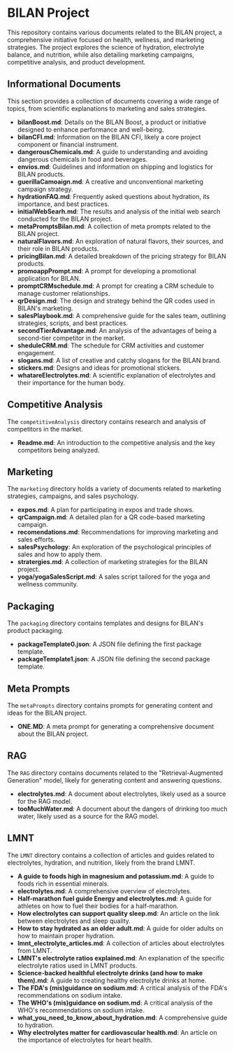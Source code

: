 # BILAN Project

This repository contains various documents related to the BILAN project, a comprehensive initiative focused on health, wellness, and marketing strategies. The project explores the science of hydration, electrolyte balance, and nutrition, while also detailing marketing campaigns, competitive analysis, and product development.

## Informational Documents

This section provides a collection of documents covering a wide range of topics, from scientific explanations to marketing and sales strategies.

- **bilanBoost.md**: Details on the BILAN Boost, a product or initiative designed to enhance performance and well-being.
- **bilanCFI.md**: Information on the BILAN CFI, likely a core project component or financial instrument.
- **dangerousChemicals.md**: A guide to understanding and avoiding dangerous chemicals in food and beverages.
- **envios.md**: Guidelines and information on shipping and logistics for BILAN products.
- **guerillaCamoaign.md**: A creative and unconventional marketing campaign strategy.
- **hydrationFAQ.md**: Frequently asked questions about hydration, its importance, and best practices.
- **initialWebSearh.md**: The results and analysis of the initial web search conducted for the BILAN project.
- **metaPromptsBilan.md**: A collection of meta prompts related to the BILAN project.
- **naturalFlavors.md**: An exploration of natural flavors, their sources, and their role in BILAN products.
- **pricingBilan.md**: A detailed breakdown of the pricing strategy for BILAN products.
- **promoappPrompt.md**: A prompt for developing a promotional application for BILAN.
- **promptCRMschedule.md**: A prompt for creating a CRM schedule to manage customer relationships.
- **qrDesign.md**: The design and strategy behind the QR codes used in BILAN's marketing.
- **salesPlaybook.md**: A comprehensive guide for the sales team, outlining strategies, scripts, and best practices.
- **secondTierAdvantage.md**: An analysis of the advantages of being a second-tier competitor in the market.
- **sheduleCRM.md**: The schedule for CRM activities and customer engagement.
- **slogans.md**: A list of creative and catchy slogans for the BILAN brand.
- **stickers.md**: Designs and ideas for promotional stickers.
- **whatareElectrolytes.md**: A scientific explanation of electrolytes and their importance for the human body.

## Competitive Analysis

The `competitiveAnalysis` directory contains research and analysis of competitors in the market.

- **Readme.md**: An introduction to the competitive analysis and the key competitors being analyzed.

## Marketing

The `marketing` directory holds a variety of documents related to marketing strategies, campaigns, and sales psychology.

- **expos.md**: A plan for participating in expos and trade shows.
- **qrCampaign.md**: A detailed plan for a QR code-based marketing campaign.
- **recomendations.md**: Recommendations for improving marketing and sales efforts.
- **salesPsychology**: An exploration of the psychological principles of sales and how to apply them.
- **stratergies.md**: A collection of marketing strategies for the BILAN project.
- **yoga/yogaSalesScript.md**: A sales script tailored for the yoga and wellness community.

## Packaging

The `packaging` directory contains templates and designs for BILAN's product packaging.

- **packageTemplate0.json**: A JSON file defining the first package template.
- **packageTemplate1.json**: A JSON file defining the second package template.

## Meta Prompts

The `metaPrompts` directory contains prompts for generating content and ideas for the BILAN project.

- **ONE.MD**: A meta prompt for generating a comprehensive document about the BILAN project.

## RAG

The `RAG` directory contains documents related to the "Retrieval-Augmented Generation" model, likely for generating content and answering questions.

- **electrolytes.md**: A document about electrolytes, likely used as a source for the RAG model.
- **tooMuchWater.md**: A document about the dangers of drinking too much water, likely used as a source for the RAG model.

## LMNT

The `LMNT` directory contains a collection of articles and guides related to electrolytes, hydration, and nutrition, likely from the brand LMNT.

- **A guide to foods high in magnesium and potassium.md**: A guide to foods rich in essential minerals.
- **electrolytes.md**: A comprehensive overview of electrolytes.
- **Half-marathon fuel guide Energy and electrolytes.md**: A guide for athletes on how to fuel their bodies for a half-marathon.
- **How electrolytes can support quality sleep.md**: An article on the link between electrolytes and sleep quality.
- **How to stay hydrated as an older adult.md**: A guide for older adults on how to maintain proper hydration.
- **lmnt_electrolyte_articles.md**: A collection of articles about electrolytes from LMNT.
- **LMNT's electrolyte ratios explained.md**: An explanation of the specific electrolyte ratios used in LMNT products.
- **Science-backed healthful electrolyte drinks (and how to make them).md**: A guide to creating healthy electrolyte drinks at home.
- **The FDA's (mis)guidance on sodium.md**: A critical analysis of the FDA's recommendations on sodium intake.
- **The WHO's (mis)guidance on sodium.md**: A critical analysis of the WHO's recommendations on sodium intake.
- **what_you_need_to_know_about_hydration.md**: A comprehensive guide to hydration.
- **Why electrolytes matter for cardiovascular health.md**: An article on the importance of electrolytes for heart health.
